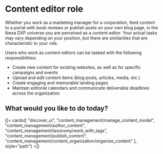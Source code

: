 # Content editor role

Whether you work as a marketing manager for a corporation, feed content to a portal with book reviews or publish posts on your own blog page, in the Ibexa DXP universe you are perceived as a content editor. Your actual tasks may vary depending on your position, but there are similarities that are characteristic to your role.

Users who work as content editors can be tasked with the following responsibilities:

- Create new content for existing websites, as well as for specific campaigns and events
- Upload and edit content items (blog posts, articles, media, etc.)
- Create engaging and memorable landing pages
- Maintain editorial calendars and communicate deliverable deadlines across the organization

## What would you like to do today?

[[= cards([
    "discover_ui",
    "content_management/manage_content_model",
    "content_management/author_content",
    "content_management/taxonomy/work_with_tags",
    "content_management/publish_content",
    "content_management/content_organization/organize_content"
], style="path") =]]


<!--        Author content            
    Understanding content items        
    Understanding page blocks        
    Page block reference        
        Add page block    
        Configure block display    
        Configure preferred edit mode    
        Configure available page layouts     
    Create page        
    Modify page        
    Create content item (article)        
        Edit Rich Text field    
            Change text formatting
            Add anchors 
            Add images 
            Add tables 
        Preview content item    
        Autosave    
    Modify content item        
    Modify images        
    Understanding editorial workflow and versioning        
        Review content item    
        Release locked draft    
    Understanding taxonomy        
    Buikd taxonomy tree        
    Assign tags to a content item        
    Assign content items to a tag        
    Add tag translations        
    Remove content item        
    Move or duplicate a  content item         
    Hide content item        
Publish content            
    Understanding content publication        
        Publish page    
        Schedule publication    
Organize content            
    Understanding content Locations        
        Hide location     
    Understanding URL management        
        Link manager     
        URL aliases     
        URL wildcards     
    Understanding sections        
        Assign content to section    -->
